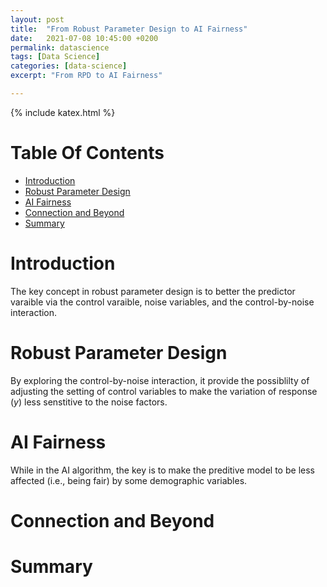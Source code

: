 ```yaml
---
layout: post
title:  "From Robust Parameter Design to AI Fairness"
date:   2021-07-08 10:45:00 +0200
permalink: datascience
tags: [Data Science]
categories: [data-science]
excerpt: "From RPD to AI Fairness"

---
```

{% include katex.html %}

# Table Of Contents
- [Introduction](#intro)
- [Robust Parameter Design](#RPD)
- [AI Fairness](#RPD)
- [Connection and Beyond](#conn)
- [Summary](#summary)


# Introduction

The key concept in robust parameter design is to better the predictor varaible via the control varaible, noise variables, and the control-by-noise interaction.  

# Robust Parameter Design

By exploring the control-by-noise interaction, it provide the possiblilty of adjusting the setting of control variables to make the variation of response ($y$) less senstitive to the noise factors.  


# AI Fairness

While in the AI algorithm, the key is to make the preditive model to be less affected (i.e., being fair) by some demographic variables.

# Connection and Beyond

# Summary
